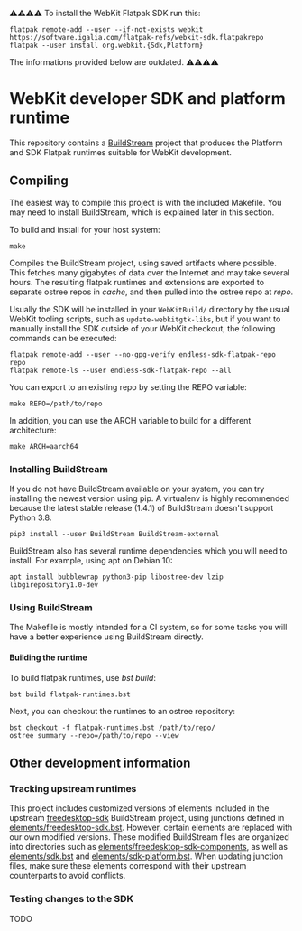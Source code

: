 ⚠⚠⚠⚠ 
To install the WebKit Flatpak SDK run this:

```shell
flatpak remote-add --user --if-not-exists webkit https://software.igalia.com/flatpak-refs/webkit-sdk.flatpakrepo
flatpak --user install org.webkit.{Sdk,Platform}
```

The informations provided below are outdated.
⚠⚠⚠⚠

# WebKit developer SDK and platform runtime

This repository contains a [BuildStream](https://buildstream.build) project that
produces the Platform and SDK Flatpak runtimes suitable for WebKit development.

## Compiling

The easiest way to compile this project is with the included Makefile. You may
need to install BuildStream, which is explained later in this section.

To build and install for your host system:

    make

Compiles the BuildStream project, using saved artifacts where possible. This
fetches many gigabytes of data over the Internet and may take several hours. The
resulting flatpak runtimes and extensions are exported to separate ostree repos
in _cache_, and then pulled into the ostree repo at _repo_.

Usually the SDK will be installed in your `WebKitBuild/` directory by the usual
WebKit tooling scripts, such as `update-webkitgtk-libs`, but if you want to
manually install the SDK outside of your WebKit checkout, the following commands
can be executed:

    flatpak remote-add --user --no-gpg-verify endless-sdk-flatpak-repo repo
    flatpak remote-ls --user endless-sdk-flatpak-repo --all

You can export to an existing repo by setting the REPO variable:

    make REPO=/path/to/repo

In addition, you can use the ARCH variable to build for a different architecture:

    make ARCH=aarch64

### Installing BuildStream

If you do not have BuildStream available on your system, you can try installing
the newest version using pip. A virtualenv is highly recommended because the
latest stable release (1.4.1) of BuildStream doesn't support Python 3.8.

    pip3 install --user BuildStream BuildStream-external

BuildStream also has several runtime dependencies which you will need to
install. For example, using apt on Debian 10:

    apt install bubblewrap python3-pip libostree-dev lzip libgirepository1.0-dev

### Using BuildStream

The Makefile is mostly intended for a CI system, so for some tasks you will have
a better experience using BuildStream directly.

#### Building the runtime

To build flatpak runtimes, use _bst build_:

    bst build flatpak-runtimes.bst

Next, you can checkout the runtimes to an ostree repository:

    bst checkout -f flatpak-runtimes.bst /path/to/repo/
    ostree summary --repo=/path/to/repo --view


## Other development information

### Tracking upstream runtimes

This project includes customized versions of elements included in the upstream
[freedesktop-sdk](https://gitlab.com/freedesktop-sdk/freedesktop-sdk)
BuildStream project, using junctions defined in
[elements/freedesktop-sdk.bst](elements/freedesktop-sdk.bst). However, certain
elements are replaced with our own modified versions. These modified BuildStream
files are organized into directories such as
[elements/freedesktop-sdk-components](elements/freedesktop-sdk-components), as
well as [elements/sdk.bst](elements/sdk.bst) and
[elements/sdk-platform.bst](elements/sdk-platform.bst). When updating junction
files, make sure these elements correspond with their upstream counterparts to
avoid conflicts.

### Testing changes to the SDK

TODO
